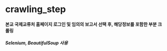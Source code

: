 # crawling_step

#### 본교 국제교류처 홈페이지 로그인 및 임의의 보고서 선택 후, 해당정보를 포함한 부분 크롤링
##### Selenium, BeautifulSoup 사용
